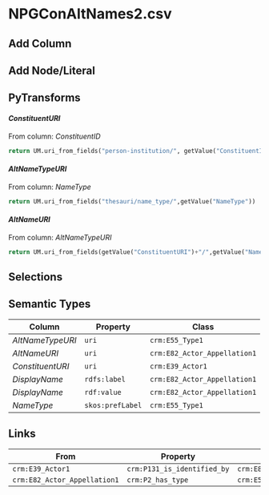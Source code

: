# NPGConAltNames2.csv

## Add Column

## Add Node/Literal

## PyTransforms
#### _ConstituentURI_
From column: _ConstituentID_
``` python
return UM.uri_from_fields("person-institution/", getValue("ConstituentID"))
```

#### _AltNameTypeURI_
From column: _NameType_
``` python
return UM.uri_from_fields("thesauri/name_type/",getValue("NameType"))
```

#### _AltNameURI_
From column: _AltNameTypeURI_
``` python
return UM.uri_from_fields(getValue("ConstituentURI")+"/",getValue("NameType"))
```


## Selections

## Semantic Types
| Column | Property | Class |
|  ----- | -------- | ----- |
| _AltNameTypeURI_ | `uri` | `crm:E55_Type1`|
| _AltNameURI_ | `uri` | `crm:E82_Actor_Appellation1`|
| _ConstituentURI_ | `uri` | `crm:E39_Actor1`|
| _DisplayName_ | `rdfs:label` | `crm:E82_Actor_Appellation1`|
| _DisplayName_ | `rdf:value` | `crm:E82_Actor_Appellation1`|
| _NameType_ | `skos:prefLabel` | `crm:E55_Type1`|


## Links
| From | Property | To |
|  --- | -------- | ---|
| `crm:E39_Actor1` | `crm:P131_is_identified_by` | `crm:E82_Actor_Appellation1`|
| `crm:E82_Actor_Appellation1` | `crm:P2_has_type` | `crm:E55_Type1`|
